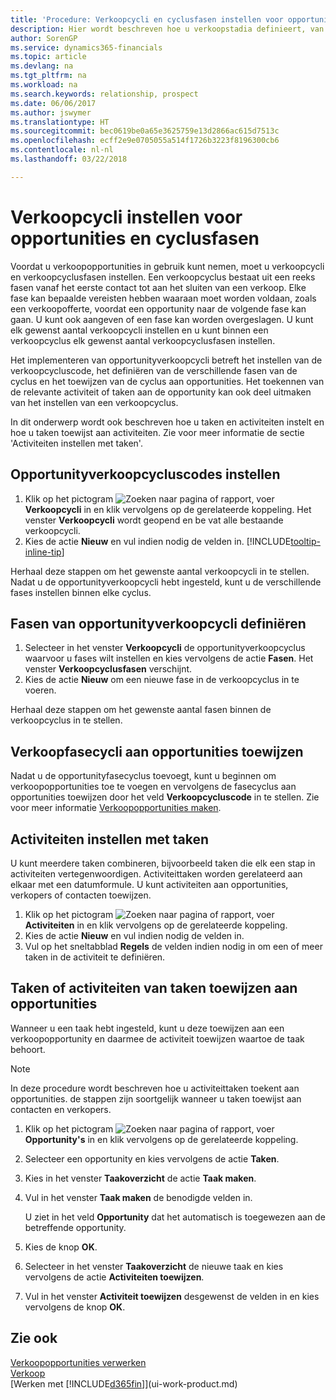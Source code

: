 ```yaml
---
title: 'Procedure: Verkoopcycli en cyclusfasen instellen voor opportunities| Microsoft Docs'
description: Hier wordt beschreven hoe u verkoopstadia definieert, van eerste contact tot sluiten, om een verkoopcyclus te maken en toe te wijzen aan opportunities in Finance and Operations, Business edition.
author: SorenGP
ms.service: dynamics365-financials
ms.topic: article
ms.devlang: na
ms.tgt_pltfrm: na
ms.workload: na
ms.search.keywords: relationship, prospect
ms.date: 06/06/2017
ms.author: jswymer
ms.translationtype: HT
ms.sourcegitcommit: bec0619be0a65e3625759e13d2866ac615d7513c
ms.openlocfilehash: ecff2e9e0705055a514f1726b3223f8196300cb6
ms.contentlocale: nl-nl
ms.lasthandoff: 03/22/2018

---
```

# <a name="set-up-opportunity-sales-cycles-and-cycle-stages"></a>Verkoopcycli instellen voor opportunities en cyclusfasen
Voordat u verkoopopportunities in gebruik kunt nemen, moet u verkoopcycli en verkoopcyclusfasen instellen. Een verkoopcyclus bestaat uit een reeks fasen vanaf het eerste contact tot aan het sluiten van een verkoop. Elke fase kan bepaalde vereisten hebben waaraan moet worden voldaan, zoals een verkoopofferte, voordat een opportunity naar de volgende fase kan gaan. U kunt ook aangeven of een fase kan worden overgeslagen. U kunt elk gewenst aantal verkoopcycli instellen en u kunt binnen een verkoopcyclus elk gewenst aantal verkoopcyclusfasen instellen.

Het implementeren van opportunityverkoopcycli betreft het instellen van de verkoopcycluscode, het definiëren van de verschillende fasen van de cyclus en het toewijzen van de cyclus aan opportunities. Het toekennen van de relevante activiteit of taken aan de opportunity kan ook deel uitmaken van het instellen van een verkoopcyclus.

In dit onderwerp wordt ook beschreven hoe u taken en activiteiten instelt en hoe u taken toewijst aan activiteiten. Zie voor meer informatie de sectie 'Activiteiten instellen met taken'.

## <a name="to-set-up-opportunity-sales-cycle-codes"></a>Opportunityverkoopcycluscodes instellen
1. Klik op het pictogram ![Zoeken naar pagina of rapport](media/ui-search/search_small.png "pictogram Zoeken naar pagina of rapport"), voer **Verkoopcycli** in en klik vervolgens op de gerelateerde koppeling. Het venster **Verkoopcycli** wordt geopend en be vat alle bestaande verkoopcycli.
2. Kies de actie **Nieuw** en vul indien nodig de velden in. [!INCLUDE[tooltip-inline-tip](includes/tooltip-inline-tip_md.md)]

Herhaal deze stappen om het gewenste aantal verkoopcycli in te stellen. Nadat u de opportunityverkoopcycli hebt ingesteld, kunt u de verschillende fases instellen binnen elke cyclus.

## <a name="to-define-opportunity-sales-cycle-stages"></a>Fasen van opportunityverkoopcycli definiëren
1. Selecteer in het venster **Verkoopcycli** de opportunityverkoopcyclus waarvoor u fases wilt instellen en kies vervolgens de actie **Fasen**. Het venster **Verkoopcyclusfasen** verschijnt.
2. Kies de actie **Nieuw** om een nieuwe fase in de verkoopcyclus in te voeren.

Herhaal deze stappen om het gewenste aantal fasen binnen de verkoopcyclus in te stellen.

## <a name="to-assign-stage-cycles-to-opportunities"></a>Verkoopfasecycli aan opportunities toewijzen
Nadat u de opportunityfasecyclus toevoegt, kunt u beginnen om verkoopopportunities toe te voegen en vervolgens de fasecyclus aan opportunities toewijzen door het veld **Verkoopcycluscode** in te stellen. Zie voor meer informatie [Verkoopopportunities maken](marketing-how-create-opportunities.md).

## <a name="to-set-up-activities-with-tasks"></a>Activiteiten instellen met taken
U kunt meerdere taken combineren, bijvoorbeeld taken die elk een stap in activiteiten vertegenwoordigen. Activiteittaken worden gerelateerd aan elkaar met een datumformule. U kunt activiteiten aan opportunities, verkopers of contacten toewijzen.

1. Klik op het pictogram ![Zoeken naar pagina of rapport](media/ui-search/search_small.png "pictogram Zoeken naar pagina of rapport"), voer **Activiteiten** in en klik vervolgens op de gerelateerde koppeling.
2. Kies de actie **Nieuw** en vul indien nodig de velden in.
3. Vul op het sneltabblad **Regels** de velden indien nodig in om een of meer taken in de activiteit te definiëren.

## <a name="to-assign-tasks-or-activities-of-tasks-to-opportunities"></a>Taken of activiteiten van taken toewijzen aan opportunities
Wanneer u een taak hebt ingesteld, kunt u deze toewijzen aan een verkoopopportunity en daarmee de activiteit toewijzen waartoe de taak behoort.

> [!NOTE]  
>   In deze procedure wordt beschreven hoe u activiteittaken toekent aan opportunities. de stappen zijn soortgelijk wanneer u taken toewijst aan contacten en verkopers.

1. Klik op het pictogram ![Zoeken naar pagina of rapport](media/ui-search/search_small.png "pictogram Zoeken naar pagina of rapport"), voer **Opportunity's** in en klik vervolgens op de gerelateerde koppeling.
2. Selecteer een opportunity en kies vervolgens de actie **Taken**.
3. Kies in het venster **Taakoverzicht** de actie **Taak maken**.
4.  Vul in het venster **Taak maken** de benodigde velden in.

    U ziet in het veld **Opportunity** dat het automatisch is toegewezen aan de betreffende opportunity.
5. Kies de knop **OK**.
6. Selecteer in het venster **Taakoverzicht** de nieuwe taak en kies vervolgens de actie **Activiteiten toewijzen**.
7. Vul in het venster **Activiteit toewijzen** desgewenst de velden in en kies vervolgens de knop **OK**.

## <a name="see-also"></a>Zie ook
[Verkoopopportunities verwerken](marketing-processing-sales-opportunities.md)  
[Verkoop](sales-manage-sales.md)  
[Werken met [!INCLUDE[d365fin](includes/d365fin_md.md)]](ui-work-product.md)


